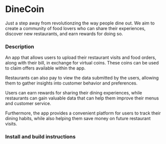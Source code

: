 # DineCoin

Just a step away from revolutionzing the way people dine out. We aim to create a community of food lovers who can share their experiences, discover new restaurants, and earn rewards for doing so.

### Description

An app that allows users to upload their restaurant visits and food orders, along with their bill, in exchange for virtual coins. These coins can be used to claim offers available within the app. 

Restaurants can also pay to view the data submitted by the users, allowing them to gather insights into customer behavior and preferences.

Users can earn rewards for sharing their dining experiences, while restaurants can gain valuable data that can help them improve their menus and customer service. 

Furthermore, the app provides a convenient platform for users to track their dining habits, while also helping them save money on future restaurant visits.

### Install and build instructions



